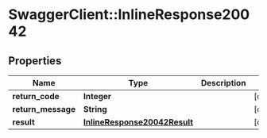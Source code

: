 # SwaggerClient::InlineResponse20042

## Properties
Name | Type | Description | Notes
------------ | ------------- | ------------- | -------------
**return_code** | **Integer** |  | [optional] 
**return_message** | **String** |  | [optional] 
**result** | [**InlineResponse20042Result**](InlineResponse20042Result.md) |  | [optional] 


